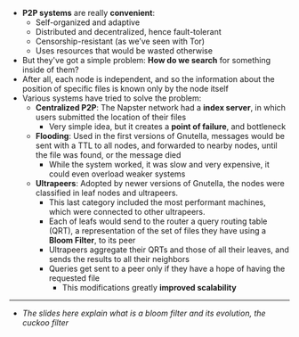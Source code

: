 + **P2P systems** are really **convenient**:
	+ Self-organized and adaptive
	+ Distributed and decentralized, hence fault-tolerant
	+ Censorship-resistant (as we’ve seen with Tor)
	+ Uses resources that would be wasted otherwise
+ But they've got a simple problem: **How do we search** for something inside of them?
+ After all, each node is independent, and so the information about the position of specific files is known only by the node itself
+ Various systems have tried to solve the problem:
	+ **Centralized P2P**: The Napster network had a **index server**, in which users submitted the location of their files
		+ Very simple idea, but it creates a **point of failure**, and bottleneck
	+ **Flooding**: Used in the first versions of Gnutella, messages would be sent with a TTL to all nodes, and forwarded to nearby nodes, until the file was found, or the message died
		+ While the system worked, it was slow and very expensive, it could even overload weaker systems
	+ **Ultrapeers**: Adopted by newer versions of Gnutella, the nodes were classified in leaf nodes and ultrapeers. 
		+ This last category included the most performant machines, which were connected to other ultrapeers. 
		+ Each of leafs would send to the router a query routing table (QRT),  a representation of the set of files they have using a **Bloom Filter**, to its peer
		+ Ultrapeers aggregate their QRTs and those of all their leaves, and sends the results to all their neighbors
		+ Queries get sent to a peer only if they have a hope of having the requested file
			+ This modifications greatly **improved scalability**
---
+ *The slides here explain what is a bloom filter and its evolution, the cuckoo filter*